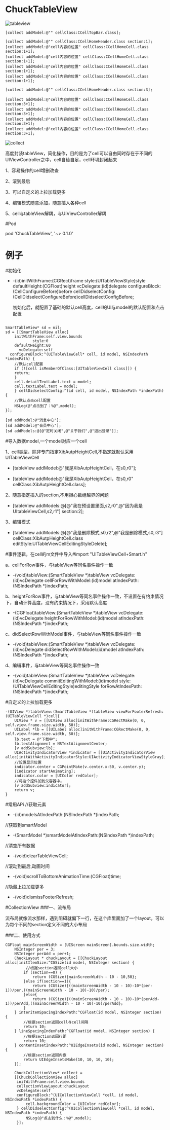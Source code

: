 # ChuckTableView

![tableview](https://raw.githubusercontent.com/harde1/ChuckTableView/master/img/tableview.png)

```
[collect addModel:@"" cellClass:CCellTopBar.class];

[collect addModel:@"" cellClass:CCellHomeHeader.class section:1];
[collect addModel:@"cell内容的位置" cellClass:CCellHomeCell.class section:1+1];
[collect addModel:@"cell内容的位置" cellClass:CCellHomeCell.class section:1+1];
[collect addModel:@"cell内容的位置" cellClass:CCellHomeCell.class section:1+1];
[collect addModel:@"cell内容的位置" cellClass:CCellHomeCell.class section:1+1];

[collect addModel:@"" cellClass:CCellHomeHeader.class section:3];

[collect addModel:@"cell内容的位置" cellClass:CCellHomeCell.class section:3+1];
[collect addModel:@"cell内容的位置" cellClass:CCellHomeCell.class section:3+1];
[collect addModel:@"cell内容的位置" cellClass:CCellHomeCell.class section:3+1];
[collect addModel:@"cell内容的位置" cellClass:CCellHomeCell.class section:3+1];
```

![collect](https://raw.githubusercontent.com/harde1/ChuckTableView/master/img/collect.png)

高度封装tableView，简化操作，目的是为了cell可以自由同时存在于不同的UIViewController之中，cell自给自足，cell环境封闭起来

  1、容易操作的cell增删改查

  2、滚到最后

  3、可以自定义的上拉加载更多

  4、编辑模式随意添加，随意插入各种cell

  5、cell与tableView解耦，与UIViewController解耦

#Pod

 pod 'ChuckTableView', '~> 0.1.0'

# 例子

#初始化

- -(id)initWithFrame:(CGRect)frame
              style:(UITableViewStyle)style
      defaultHeight:(CGFloat)height
         vcDelegate:(id)delegate
     configureBlock:(CellConfigureBefore)before
cellDidselectConfig:(CellDidselectConfigureBefore)cellDidselectConfigBefore;

  初始化后，就配置了基础的默认cell高度，cell的UI与model的默认配置和点击配置

```

SmartTableView* sd = nil;
sd = [[SmartTableView alloc]
    initWithFrame:self.view.bounds
            style:0
    defaultHeight:60
      vcDelegate:self
  configureBlock:^(UITableViewCell* cell, id model, NSIndexPath *indexPath) {
    //默认cell配置
    if (![cell isMemberOfClass:[UITableViewCell class]]) {
    return;
    }
    cell.detailTextLabel.text = model;
    cell.textLabel.text = model;
    } cellDidselectConfig:^(id cell, id model, NSIndexPath *indexPath) {
    //默认点击cell配置
    NSLog(@"点击到了：%@",model);
}];

[sd addModel:@"消息中心"];
[sd addModel:@"会员中心"];
[sd addModels:@[@"定时关闭",@"关于我们",@"退出登录"]];

```

#导入数据model,一个model对应一个cell

1、cell类型，除非专门指定XibAutpHeightCell,不指定就默认采用UITableViewCell

-  [tableView addModel:@"我是XibAutpHeightCell，在s0,r0"];

-  [tableView addModel:@"我是XibAutpHeightCell，在s0,r0" cellClass:XibAutpHeightCell.class];


2、随意指定插入的section,不用担心数组越界的问题

-  [tableView addModels:@[@"我在预设置里面,s2,r0",@"因为我是UItableViewCell,s2,r1"] section:2];


3、编辑模式

-  [tableView addModels:@[@"我是删除模式,s0,r2",@"我是删除模式,s0,r3"] cellClass:XibAutpHeightCell.class editStyle:UITableViewCellEditingStyleDelete];

#事件逻辑，在cell的m文件中导入#import "UITableViewCell+Smart.h"

a、cellForRow事件，与tableView等同名事件操作一致

- -(void)tableView:(SmartTableView *)tableView vcDelegate:(id)vcDelegate cellForRowWithModel:(id)model atIndexPath:(NSIndexPath *)indexPath;

b、heightForRow事件，与tableView等同名事件操作一致，不设置在有约束情况下，自动计算高度，没有约束情况下，采用默认高度

- -(CGFloat)tableView:(SmartTableView *)tableView vcDelegate:(id)vcDelegate heightForRowWithModel:(id)model atIndexPath:(NSIndexPath *)indexPath;

c、didSelectRowWithModel事件，与tableView等同名事件操作一致

- -(void)tableView:(SmartTableView *)tableView vcDelegate:(id)vcDelegate didSelectRowWithModel:(id)model atIndexPath:(NSIndexPath *)indexPath;

d、编辑事件，与tableView等同名事件操作一致

- -(void)tableView:(SmartTableView *)tableView vcDelegate:(id)vcDelegate commitEditingWithModel:(id)model style:(UITableViewCellEditingStyle)editingStyle forRowAtIndexPath:(NSIndexPath *)indexPath;

#自定义的上拉加载更多
```
-(UIView *)tableView:(SmartTableView *)tableView viewForFooterRefresh:(UITableViewCell *)cell{
    UIView * v = [[UIView alloc]initWithFrame:CGRectMake(0, 0, self.view.frame.size.width, 50)];
    UILabel *lb = [[UILabel alloc]initWithFrame:CGRectMake(0, 0, self.view.frame.size.width, 50)];
    lb.text = @"下载中";
    lb.textAlignment = NSTextAlignmentCenter;
    [v addSubview:lb];
    UIActivityIndicatorView *indicator = [[UIActivityIndicatorView alloc]initWithActivityIndicatorStyle:UIActivityIndicatorViewStyleGray];
    //设置显示位置
    indicator.center = CGPointMake(v.center.x-50, v.center.y);
    [indicator startAnimating];
    indicator.color = [UIColor redColor];
    //将这个控件加到父容器中。
    [v addSubview:indicator];
    return v;
}

```
#常用APi
//获取元素

- -(id)modelsAtIndexPath:(NSIndexPath *)indexPath;

//获取到smartModel

- -(SmartModel *)smartModelAtIndexPath:(NSIndexPath *)indexPath;

//清空所有数据

- -(void)clearTableViewCell;

//滚动到最后,动画时间

- -(void)scrollToBottomAnimationTime:(CGFloat)time;

//隐藏上拉加载更多

- -(void)dismissFooterRefresh;


#CollectionView
###一、流布局

流布局就像流水那样，遇到阻碍就偏下一行，在这个库里面加了一个layout，可以为每个不同的section定义不同的大小布局

###二、使用方式

```
CGFloat mainScreenWidth = [UIScreen mainScreen].bounds.size.width;
    NSInteger per = 3;
    NSInteger perAdd = per+1;
    ChuckLayout * chuckLayout = [[ChuckLayout alloc]initItemSize:^CGSize(id model, NSInteger section) {
         //根据section返回cell大小
        if (section==0) {
            return (CGSize){mainScreenWidth - 10 - 10,50};
        }else if(section==1){
            return (CGSize){((mainScreenWidth - 10 - 10)-10*(per-1))/per,((mainScreenWidth - 10 - 10)-10)/per};
        }else{
            return (CGSize){((mainScreenWidth - 10 - 10)-10*(perAdd-1))/perAdd,((mainScreenWidth - 10 - 10)-10)/perAdd};
        }
    } interitemSpacingIndexPath:^CGFloat(id model, NSInteger section) {
        //根据section返回cell与cell间隔
        return 10;
    } lineSpacingIndexPath:^CGFloat(id model, NSInteger section) {
        //根据section返回行距
        return 10;
    } contentInsetIndexPath:^UIEdgeInsets(id model, NSInteger section) {
        //根据section返回内嵌
        return UIEdgeInsetsMake(10, 10, 10, 10);
    }];

    ChuckCollectionView* collect =
    [[ChuckCollectionView alloc]
     initWithFrame:self.view.bounds
     collectionViewLayout:chuckLayout
     vcDelegate:self
     configureBlock:^(UICollectionViewCell *cell, id model, NSIndexPath *indexPath) {
         cell.backgroundColor = [UIColor redColor];
     } cellDidselectConfig:^(UICollectionViewCell *cell, id model, NSIndexPath *indexPath) {
         NSLog(@"点击到什么：%@",model);
     }];
```
